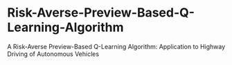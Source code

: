 # Risk-Averse-Preview-Based-Q-Learning-Algorithm
A Risk-Averse Preview-Based Q-Learning Algorithm: Application to Highway Driving of Autonomous Vehicles
